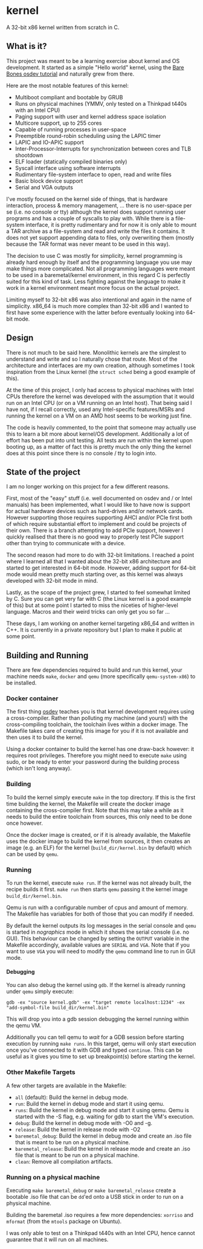# kernel
A 32-bit x86 kernel written from scratch in C.

## What is it?
This project was meant to be a learning exercise about kernel and OS
development. It started as a simple "Hello world" kernel, using the [Bare Bones
osdev tutorial](https://wiki.osdev.org/Bare_Bones) and naturally grew from
there.

Here are the most notable features of this kernel:

* Multiboot compliant and bootable by GRUB
* Runs on physical machines (YMMV, only tested on a Thinkpad t440s with an Intel
  CPU)
* Paging support with user and kernel address space isolation
* Multicore support, up to 255 cores
* Capable of running processes in user-space
* Preemptible round-robin scheduling using the LAPIC timer
* LAPIC and IO-APIC support
* Inter-Processor-Interrupts for synchronization between cores and TLB shootdown
* ELF loader (statically compiled binaries only)
* Syscall interface using software interrupts
* Rudimentary file-system interface to open, read and write files
* Basic block device support
* Serial and VGA outputs

I've mostly focused on the kernel side of things, that is hardware interaction,
process & memory management, ... there is no user-space per se (i.e. no console
or tty) although the kernel does support running user programs and has a couple
of syscalls to play with. While there is a file-system interface, it is pretty
rudimentary and for now it is only able to mount a TAR archive as a file-system
and read and write the files it contains. It does not yet support appending
data to files, only overwriting them (mostly because the TAR format was never
meant to be used in this way).

The decision to use C was mostly for simplicity, kernel programming is already
hard enough by itself and the programming language you use may make things more
complicated. Not all programming languages were meant to be used in a
baremetal/kernel environment, in this regard C is perfectly suited for this kind
of task. Less fighting against the language to make it work in a kernel
environment meant more focus on the actual project.

Limiting myself to 32-bit x86 was also intentional and again in the name of
simplicity. x86_64 is much more complex than 32-bit x86 and I wanted to first
have some experience with the latter before eventually looking into 64-bit mode.

## Design
There is not much to be said here. Monolithic kernels are the simplest to
understand and write and so I naturally chose that route. Most of the
architecture and interfaces are my own creation, although sometimes I took
inspiration from the Linux kernel (the `struct sched` being a good example of
this).

At the time of this project, I only had access to physical machines with Intel
CPUs therefore the kernel was developed with the assumption that it would run on
an Intel CPU (or on a VM running on an Intel host). That being said I have not,
if I recall correctly, used any Intel-specific features/MSRs and running the
kernel on a VM on an AMD host seems to be working just fine.

The code is heavily commented, to the point that someone may actually use this
to learn a bit more about kernel/OS development. Additionally a lot of effort
has been put into unit testing. All tests are run within the kernel upon booting
up, as a matter of fact this is pretty much the only thing the kernel does at
this point since there is no console / tty to login into.

## State of the project
I am no longer working on this project for a few different reasons.

First, most of the "easy" stuff (i.e. well documented on osdev and / or Intel
manuals) has been implemented, what I would like to have now is support for
actual hardware devices such as hard-drives and/or network cards. However
supporting those requires supporting AHCI and/or PCIe first both of which
require substantial effort to implement and could be projects of their own.
There is a branch attempting to add PCIe support, however I quickly realised
that there is no good way to properly test PCIe support other than trying to
communicate with a device.

The second reason had more to do with 32-bit limitations. I reached a point
where I learned all that I wanted about the 32-bit x86 architecture and started
to get interested in 64-bit mode. However, adding support for 64-bit mode would
mean pretty much starting over, as this kernel was always developed with 32-bit
mode in mind.

Lastly, as the scope of the project grew, I started to feel somewhat limited by
C. Sure you can get very far with C (the Linux kernel is a good example of this)
but at some point I started to miss the niceties of higher-level language.
Macros and their weird tricks can only get you so far ...

These days, I am working on another kernel targeting x86_64 and written in C++.
It is currently in a private repository but I plan to make it public at some
point.

## Building and Running
There are few dependencies required to build and run this kernel, your machine
needs `make`, `docker` and `qemu` (more specifically `qemu-system-x86`) to be
installed.

### Docker container
The first thing [osdev](https://wiki.osdev.org/Main_Page) teaches you is that
kernel development requires using a cross-compiler. Rather than polluting my
machine (and yours!) with the cross-compiling toolchain, the toolchain lives
within a docker image. The Makefile takes care of creating this image for you if
it is not available and then uses it to build the kernel.

Using a docker container to build the kernel has one draw-back however: it
requires root privileges. Therefore you might need to execute `make` using sudo,
or be ready to enter your password during the building process (which isn't long
anyway).

### Building
To build the kernel simply execute `make` in the top directory. If this is the
first time building the kernel, the Makefile will create the docker image
containing the cross-compiler first. Note that this may take a while as it needs
to build the entire toolchain from sources, this only need to be done once
however.

Once the docker image is created, or if it is already available, the Makefile
uses the docker image to build the kernel from sources, it then creates an image
(e.g. an ELF) for the kernel (`build_dir/kernel.bin` by default) which can be
used by `qemu`.

### Running
To run the kernel, execute `make run`. If the kernel was not already built, the
recipe builds it first. `make run` then starts `qemu` passing it the kernel
image `build_dir/kernel.bin`.

Qemu is run with a configurable number of cpus and amount of memory. The
Makefile has variables for both of those that you can modify if needed.

By default the kernel outputs its log messages in the serial console and `qemu`
is started in _nographics_ mode in which it shows the serial console (i.e. no
GUI).  This behaviour can be changed by setting the `OUTPUT` variable in the
Makefile accordingly, available values are `SERIAL` and `VGA`. Note that if you
want to use `VGA` you will need to modify the `qemu` command line to run in GUI
mode.

#### Debugging
You can also debug the kernel using `gdb`. If the kernel is already running
under `qemu` simply execute:

```
gdb -ex "source kernel.gdb" -ex "target remote localhost:1234" -ex "add-symbol-file build_dir/kernel.bin"
```

This will drop you into a gdb session debugging the kernel running within the
qemu VM.

Additionally you can tell qemu to _wait_ for a GDB session before starting
execution by running `make runs`. In this target, qemu will only start execution
once you've connected to it with GDB and typed `continue`. This can be useful as
it gives you time to set up breakpoint(s) before starting the kernel.

### Other Makefile Targets
A few other targets are available in the Makefile:

* `all` (default): Build the kernel in debug mode.
* `run`: Build the kernel in debug mode and start it using qemu.
* `runs`: Build the kernel in debug mode and start it using qemu. Qemu is
  started with the -S flag, e.g. waiting for gdb to start the VM's execution.
* `debug`: Build the kernel in debug mode with -O0 and -g.
* `release`: Build the kernel in release mode with -O2
* `baremetal_debug`: Build the kernel in debug mode and create an .iso file that
  is meant to be run on a physical machine.
* `baremetal_release`: Build the kernel in release mode and create an .iso file
  that is meant to be run on a physical machine.
* `clean`: Remove all compilation artifacts.

### Running on a physical machine
Executing `make baremetal_debug` or `make baremetal_release` create a bootable
.iso file that can be `dd`'ed onto a USB stick in order to run on a physical
machine.

Building the baremetal .iso requires a few more dependencies: `xorriso` and
`mformat` (from the `mtools` package on Ubuntu).

I was only able to test on a Thinkpad t440s with an Intel CPU, hence cannot
guarantee that it will run on all machines.
